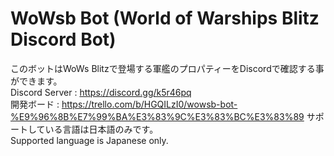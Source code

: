 # WoWsb Bot (World of Warships Blitz Discord Bot)
このボットはWoWs Blitzで登場する軍艦のプロパティーをDiscordで確認する事ができます。</br>
Discord Server : https://discord.gg/k5r46pq</br>
開発ボード : https://trello.com/b/HGQILzI0/wowsb-bot-%E9%96%8B%E7%99%BA%E3%83%9C%E3%83%BC%E3%83%89
サポートしている言語は日本語のみです。</br>
Supported language is Japanese only.
